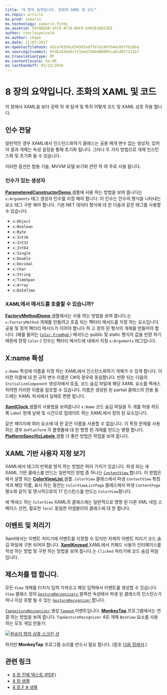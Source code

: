 ```yaml
---
title: "8 장의 요약입니다. 조화의 XAML 및 코드"
ms.topic: article
ms.prod: xamarin
ms.technology: xamarin-forms
ms.assetid: 5970DEEB-1FC9-4F78-B4F6-D403E16D22ED
author: charlespetzold
ms.author: chape
ms.date: 11/07/2017
ms.openlocfilehash: 452a7835bcb54501edffe7a2467544c6677616ba
ms.sourcegitcommit: 0fdb243b46cf21be47584900805cadcd077121bf
ms.translationtype: MT
ms.contentlocale: ko-KR
ms.lasthandoff: 03/12/2018
---
```

# <a name="summary-of-chapter-8-code-and-xaml-in-harmony"></a>8 장의 요약입니다. 조화의 XAML 및 코드

이 장에서 XAML을 보다 강력 하 게 탐색 및 특히 어떻게 코드 및 XAML 상호 작용 합니다.

## <a name="passing-arguments"></a>인수 전달

일반적인 경우 XAML에서 인스턴스화하기 클래스는 공용 매개 변수 없는 생성자; 있어야 결과 개체는 속성 설정을 통해 초기화 됩니다. 그러나 두 가지 방법으로 개체 인스턴스화 및 초기화 될 수 있습니다.

이러한 옵션은 범용 기술, MVVM 모델 보기와 관련 하 여 주로 사용 됩니다.

### <a name="constructors-with-arguments"></a>인수가 있는 생성자

[ **ParameteredConstructorDemo** ](https://github.com/xamarin/xamarin-forms-book-samples/tree/master/Chapter08/ParameteredConstructorDemo) 샘플에 사용 하는 방법을 보여 줍니다는 `x:Arguments` 태그 생성자 인수를 지정 해야 합니다. 이 인수는 인수의 형식을 나타내는 요소 태그 구분 해야 합니다. 기본.NET 데이터 형식에 대 한 다음과 같은 태그를 사용할 수 있습니다.

- `x:Object`
- `x:Boolean`
- `x:Byte`
- `x:Int16`
- `x:Int32`
- `x:Int64`
- `x:Single`
- `x:Double`
- `x:Decimal`
- `x:Char`
- `x:String`
- `x:TimeSpan`
- `x:Array`
- `x:DateTime`

### <a name="can-i-call-methods-from-xaml"></a>XAML에서 메서드를 호출할 수 있습니까?

[ **FactoryMethodDemo** ](https://github.com/xamarin/xamarin-forms-book-samples/tree/master/Chapter08/FactoryMethodDemo) 샘플에서는 사용 하는 방법을 보여 줍니다.는 `x:FactoryMethod` 개체를 만들려고 호출 되는 팩터리 메서드를 지정 하는 요소입니다. 공용 및 정적 팩터리 메서드가 이어야 합니다 하 고 정의 된 형식의 개체를 만들어야 합니다. (예를 들어는 [ `Color.FromRgb` ](https://developer.xamarin.com/api/member/Xamarin.Forms.Color.FromRgb/p/System.Double/System.Double/System.Double/)) 메서드는 public 및 static 형식의 값을 반환 하기 때문에 한정 `Color`.) 인수는 팩터리 메서드에 내에서 지정 `x:Arguments` 태그입니다.

## <a name="the-xname-attribute"></a>X:name 특성

`x:Name` 특성에 이름을 지정 하는 XAML에서 인스턴스화하기 개체가 수 있게 합니다. 이러한 이름에 대 한 규칙 변수 이름은 C#의 경우와 동일합니다. 반환 되는 다음의 `InitializeComponent` 생성자에서 호출, 코드 숨김 파일에 해당 XAML 요소를 액세스 하려면 이러한 이름을 참조할 수 있습니다. 이름은 생성된 된 partial 클래스의 전용 필드에는 XAML 파서에서 실제로 변환 됩니다.

[ **XamlClock** ](https://github.com/xamarin/xamarin-forms-book-samples/tree/master/Chapter08/XamlClock) 샘플의 사용법을 보여줍니다 `x:Name` 코드 숨김 파일을 두 개를 허용 하도록 `Label` 현재 날짜 및 시간으로 업데이트 하는 XAML에서 정의 된 요소입니다.

같은 페이지에 여러 요소에 대 한 같은 이름을 사용할 수 없습니다. 이 특정 문제를 사용 하는 경우 `OnPlatform` 각 플랫폼에 대 한 명명 된 개체를 만드는 병렬 합니다. [ **PlatformSpecificLabele** ](https://github.com/xamarin/xamarin-forms-book-samples/tree/master/Chapter08/PlatformSpecificLabels) 샘플 더 좋은 방법은 작업을 보여 줍니다.

## <a name="custom-xaml-based-views"></a>XAML 기반 사용자 지정 보기

XAML에서 태그의 반복을 방지 하는 방법은 여러 가지가 있습니다. 파생 되는 새 XAML 기반 클래스를 만드는 일반적인 방법 중 하나는 [ `ContentView` ](https://developer.xamarin.com/api/type/Xamarin.Forms.ContentView/)합니다. 이 방법은에서 설명 되는 [ **ColorViewList** ](https://github.com/xamarin/xamarin-forms-book-samples/tree/master/Chapter08/ColorViewList) 샘플. `ColorView` 클래스에서 파생 `ContentView` 특정 색과 해당 이름, 표시 하는 동안는 `ColorViewListPage` 클래스에서 파생 `ContentPage` 평소와 같이 및 명시적으로의 17 인스턴스를 만드는 `ColorView`합니다.

에 액세스 하는 `ColorView` XAML의 클래스에는 일반적으로 명명 된 다른 XML 네임 스페이스 선언, 필요한 `local` 동일한 어셈블리의 클래스에 대 한 합니다.

## <a name="events-and-handlers"></a>이벤트 및 처리기

Xaml에서는 이벤트 처리기에 이벤트를 지정할 수 있지만 자체의 이벤트 처리기 코드 숨김 파일에 구현 되어야 합니다. [ **XamlKeypad** ](https://github.com/xamarin/xamarin-forms-book-samples/tree/master/Chapter08/XamlKeypad) XAML에서 키패드 사용자 인터페이스를 작성 하는 방법 및 구현 하는 방법을 보여 줍니다.는 `Clicked` 처리기에 코드 숨김 파일입니다.

## <a name="tap-gestures"></a>제스처를 탭 합니다.

모든 `View` 개체를 터치식 입력 가져오고 해당 입력에서 이벤트를 생성할 수 있습니다. `View` 클래스 정의 [ `GestureRecognizers` ](https://developer.xamarin.com/api/property/Xamarin.Forms.View.GestureRecognizers/) 컬렉션 속성에서 파생 된 클래스의 인스턴스가 하나 이상 포함 될 수 있는 [ `GestureRecognizer` ](https://developer.xamarin.com/api/type/Xamarin.Forms.GestureRecognizer/)합니다.

[ `TapGestureRecognizer` ](https://developer.xamarin.com/api/type/Xamarin.Forms.TapGestureRecognizer/) 생성 [ `Tapped` ](https://developer.xamarin.com/api/event/Xamarin.Forms.TapGestureRecognizer.Tapped/) 이벤트입니다. [ **MonkeyTap** ](https://github.com/xamarin/xamarin-forms-book-samples/tree/master/Chapter08/MonkeyTap) 프로그램에서는 연결 하는 방법을 보여 줍니다. `TapGestureRecognizer` 4로 개체 `BoxView` 요소를 사용 하는 모조 게임 만들기:

[![원숭이 탭의 삼중 스크린 샷](images/ch08fg07-small.png "모방 게임")](images/ch08fg07-large.png#lightbox "모방 게임")

하지만 **MonkeyTap** 프로그램 소리를 반드시 필요 합니다. (참조 [다음 장에서](chapter09.md).)



## <a name="related-links"></a>관련 링크

- [8 장 전체 텍스트 (PDF)](https://download.xamarin.com/developer/xamarin-forms-book/XamarinFormsBook-Ch08-Apr2016.pdf)
- [8 장 샘플](https://github.com/xamarin/xamarin-forms-book-samples/tree/master/Chapter08)
- [8 장 F # 샘플](https://github.com/xamarin/xamarin-forms-book-samples/tree/master/Chapter08/FS/XamlKeypad)
